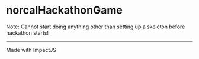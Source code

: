 norcalHackathonGame
===================

Note: Cannot start doing anything other than setting up a skeleton before hackathon starts!

-------------------
Made with ImpactJS
